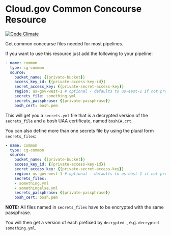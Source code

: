 Cloud.gov Common Concourse Resource
===================================
[![Code Climate](https://codeclimate.com/github/18F/cg-common-resource/badges/gpa.svg)](https://codeclimate.com/github/18F/cg-common-resource)

Get common concourse files needed for most pipelines.


If you want to use this resource just add the following to your pipeline:

```yaml
- name: common
  type: cg-common
  source:
    bucket_name: {{private-bucket}}
    access_key_id: {{private-access-key-id}}
    secret_access_key: {{private-secret-access-key}}
    region: us-gov-west-1 # optional - defaults to us-east-1 if not provided
    secrets_file: something.yml
    secrets_passphrase: {{private-passphrase}}
    bosh_cert: bosh.pem
```

This will get you a `secrets.yml` file that is a decrypted version of the `secrets_file` and a bosh UAA certificate, named `boshCA.crt`.

You can also define more than one secrets file by using the plural form `secrets_files`:

```yaml
- name: common
  type: cg-common
  source:
    bucket_name: {{private-bucket}}
    access_key_id: {{private-access-key-id}}
    secret_access_key: {{private-secret-access-key}}
    region: us-gov-west-1 # optional - defaults to us-east-1 if not provided
    secrets_files:
    - something.yml
    - somethingelse.yml
    secrets_passphrase: {{private-passphrase}}
    bosh_cert: bosh.pem
```

**NOTE:** All files named in `secrets_files` have to be encrypted with the same passphrase.

You will then get a version of each prefixed by `decrypted-`, e.g. `decrypted-something.yml`.